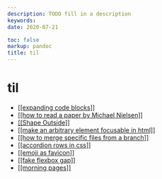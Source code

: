 ```yaml
---
description: TODO fill in a description
keywords: 
date: 2020-07-21

toc: false
markup: pandoc
title: til
---
```


# til

- [[[expanding code blocks]]](expanding-code-blocks)
- [[[how to read a paper by Michael Nielsen]]](how-to-read-a-paper-by-michael-nielsen)
- [[[Shape Outside]]](shape-outside)
- [[[make an arbitrary element focusable in html]]](make-an-arbitrary-element-focusable-in-html)
- [[[how to merge specific files from a branch]]](how-to-merge-specific-files-from-a-branch)
- [[[accordion rows in css]]](accordion-rows-in-css)
- [[[emoji as favicon]]](emoji-as-favicon)
- [[[fake flexbox gap]]](fake-flexbox-gap)
- [[[morning pages]]](morning-pages)